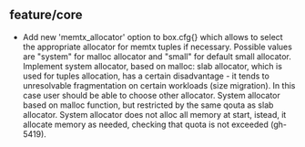 ## feature/core

* Add new 'memtx_allocator' option to box.cfg{} which allows to
  select the appropriate allocator for memtx tuples if necessary.
  Possible values are "system" for malloc allocator and "small"
  for default small allocator.
  Implement system allocator, based on malloc: slab allocator, which
  is used for tuples allocation, has a certain disadvantage - it tends
  to unresolvable fragmentation on certain workloads (size migration).
  In this case user should be able to choose other allocator. System
  allocator based on malloc function, but restricted by the same qouta
  as slab allocator. System allocator does not alloc all memory at start,
  istead, it allocate memory as needed, checking that quota is not exceeded
  (gh-5419).

